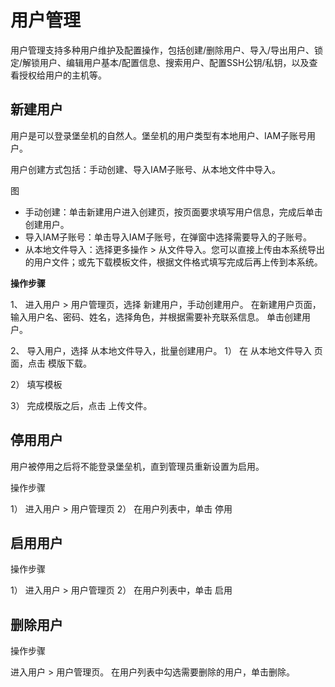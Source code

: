 # 用户管理


用户管理支持多种用户维护及配置操作，包括创建/删除用户、导入/导出用户、锁定/解锁用户、编辑用户基本/配置信息、搜索用户、配置SSH公钥/私钥，以及查看授权给用户的主机等。


## 新建用户

用户是可以登录堡垒机的自然人。堡垒机的用户类型有本地用户、IAM子账号用户。

用户创建方式包括：手动创建、导入IAM子账号、从本地文件中导入。

图


- 手动创建：单击新建用户进入创建页，按页面要求填写用户信息，完成后单击创建用户。
- 导入IAM子账号：单击导入IAM子账号，在弹窗中选择需要导入的子账号。
- 从本地文件导入：选择更多操作 > 从文件导入。您可以直接上传由本系统导出的用户文件；或先下载模板文件，根据文件格式填写完成后再上传到本系统。

**操作步骤**  

1、 进入用户 > 用户管理页，选择 新建用户，手动创建用户。
  在新建用户页面，输入用户名、密码、姓名，选择角色，并根据需要补充联系信息。
  单击创建用户。


2、 导入用户，选择 从本地文件导入，批量创建用户。
  1） 在 从本地文件导入 页面，点击 模版下载。
  
  2） 填写模板
  
  3） 完成模版之后，点击 上传文件。
  
## 停用用户

用户被停用之后将不能登录堡垒机，直到管理员重新设置为启用。

操作步骤

1） 进入用户 > 用户管理页
2） 在用户列表中，单击 停用

## 启用用户

操作步骤

1） 进入用户 > 用户管理页
2） 在用户列表中，单击 启用

## 删除用户

操作步骤

进入用户 > 用户管理页。
在用户列表中勾选需要删除的用户，单击删除。

